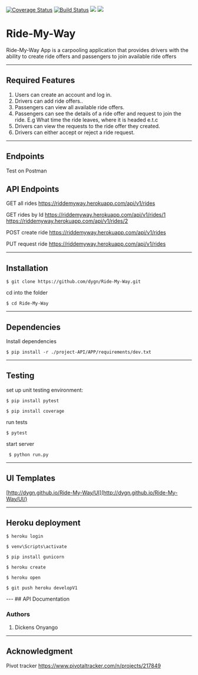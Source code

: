 
[![Coverage Status](https://coveralls.io/repos/github/Dygn/Ride-My-Way/badge.svg?branch=master)](https://coveralls.io/github/Dygn/Ride-My-Way?branch=master)
[![Build Status](https://travis-ci.org/Dygn/Ride-My-Way.svg?branch=ft_API_test_fetchall_rides)](https://travis-ci.org/Dygn/Ride-My-Way)
<a href="https://codeclimate.com/github/Dygn/Ride-My-Way/test_coverage"><img src="https://api.codeclimate.com/v1/badges/6f6bf67aa1748353d433/test_coverage" /></a>
<a href="https://codeclimate.com/github/Dygn/Ride-My-Way/maintainability"><img src="https://api.codeclimate.com/v1/badges/6f6bf67aa1748353d433/maintainability" /></a>

# Ride-My-Way
Ride-My-Way App is a carpooling application that provides drivers with the ability to create ride offers and passengers to join available ride offers

----
## Required Features
1. Users can create an account and log in.
2. Drivers can add ride offers..
3. Passengers can view all available ride offers.
4. Passengers can see the details of a ride offer and request to join the ride. E.g What time the ride leaves, where it is headed e.t.c
5. Drivers can view the requests to the ride offer they created.
6. Drivers can either accept or reject a ride request.

---
## Endpoints

Test on Postman 
## API Endpoints
GET all rides
https://riddemyway.herokuapp.com/api/v1/rides

GET rides by Id
https://riddemyway.herokuapp.com/api/v1/rides/1
https://riddemyway.herokuapp.com/api/v1/rides/2

POST create ride
https://riddemyway.herokuapp.com/api/v1/rides

PUT request ride
https://riddemyway.herokuapp.com/api/v1/rides

---
## Installation

<p><code>$ git clone https://github.com/dygn/Ride-My-Way.git</code></p>

cd into the folder

<p><code>$ cd Ride-My-Way</code></p>

---
## Dependencies
Install dependencies
<p><code>$ pip install -r ./project-API/APP/requirements/dev.txt</p></code>

---
## Testing
set up unit testing environment:

<p><code>$ pip install pytest</p></code>
<p><code>$ pip install coverage</p></code>

run tests
<p><code>$ pytest</p></code>

start server
<p><code> $ python run.py</p></code>

---
## UI Templates
[http://dygn.github.io/Ride-My-Way/UI](http://dygn.github.io/Ride-My-Way/UI/)

---
## Heroku deployment
<p><code>$ heroku login</p></code>
<p><code>$ venv\Scripts\activate</p></code>
<p><code>$ pip install gunicorn</p></code>
<p><code>$ heroku create</p></code>
<p><code>$ heroku open</p></code>
<p><code>$ git push heroku developV1<p></code>
---
## API Documentation

### Authors
1. Dickens Onyango

---
## Acknowledgment


Pivot tracker https://www.pivotaltracker.com/n/projects/217849

